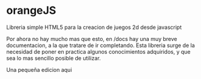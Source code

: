 orangeJS
========

Libreria simple HTML5 para la creacion de juegos 2d desde javascript

Por ahora no hay mucho mas que esto, en /docs hay una muy breve documentacion, a la que tratare de ir completando. 
Esta libreria surge de la necesidad de poner en practica algunos conocimientos adquiridos, y que sea lo mas sencillo posible de utilizar.

Una pequeña edicion aqui
